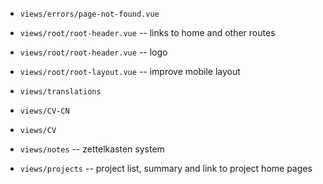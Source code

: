 - `views/errors/page-not-found.vue`

- `views/root/root-header.vue` -- links to home and other routes

- `views/root/root-header.vue` -- logo

- `views/root/root-layout.vue` -- improve mobile layout

- `views/translations`

- `views/CV-CN`
- `views/CV`

- `views/notes` -- zettelkasten system
- `views/projects` -- project list, summary and link to project home pages
